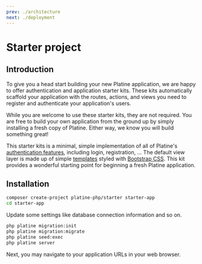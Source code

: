 ```yaml
---
prev: ./architecture
next: ./deployment
---
```

# Starter project

## Introduction

To give you a head start building your new Platine application, we are happy to offer authentication and application starter kits. These kits automatically scaffold your application with the routes, actions, and views you need to register and authenticate your application's users.

While you are welcome to use these starter kits, they are not required. You are free to build your own application from the ground up by simply installing a fresh copy of Platine. Either way, we know you will build something great!

This starter kits is a minimal, simple implementation of all of Platine's [authentication features](../security/authentication.md), including login, registration, ... The default view layer is made up of simple [templates](../overview/template.md) styled with [Bootstrap CSS](https://getbootstrap.com/). This kit provides a wonderful starting point for beginning a fresh Platine application.

## Installation

```bash
composer create-project platine-php/starter starter-app
cd starter-app
```
Update some settings like database connection information and so on.

```bash
php platine migration:init
php platine migration:migrate
php platine seed:exec
php platine server
```

Next, you may navigate to your application URLs in your web browser.


